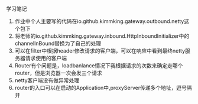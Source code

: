 学习笔记

1. 作业中个人主要写的代码在io.github.kimmking.gateway.outbound.netty这个包下
2. 将老师的io.github.kimmking.gateway.inbound.HttpInboundInitializer中的channelInBound替换为了自己的处理
3. 可以在filter中根据header修改请求的客户端，可以在响应中看到最终netty服务器请求使用的客户端
4. Router有个问题是，loadbanlance情况下我根据请求的次数来确定走哪个router，但是浏览器一次会发三个请求
5. netty客户端没有做异常处理
6. router的入口可以在启动的Application中,proxyServer传递多个地址，逗号隔开